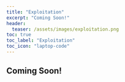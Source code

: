 ```yaml
---
title: "Exploitation"
excerpt: "Coming Soon!"
header:
  teaser: /assets/images/exploitation.png
toc: true
toc_label: "Exploitation"
toc_icon: "laptop-code"
---
```


## Coming Soon!